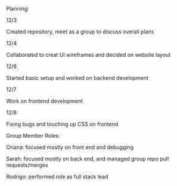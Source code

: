 Planning:


12/3

Created repository, meet as a group to discuss overall plans

12/4

Collaborated to creat UI wireframes and decided on website layout

12/6

Started basic setup and worked on backend development

12/7

Work on frontend development

12/8

Fixing bugs and touching up CSS on frontend


Group Member Roles:

Oriana: focused mostly on front end and debugging

Sarah: focused mostly on back end, and managed group repo pull requests/merges

Rodrigo: performed role as full stack lead